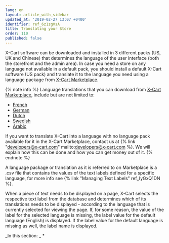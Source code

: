```yaml
---
lang: en
layout: article_with_sidebar
updated_at: '2019-02-27 13:07 +0400'
identifier: ref_6z1zgVsA
title: Translating your Store
order: 110
published: false
---
```

X-Cart software can be downloaded and installed in 3 different packs (US, UK and Chinese) that determines the language of the user interface (both the storefront and the admin area). In case you need a store on any language not available in a default pack, you should install a default X-Cart software (US pack) and translate it to the language you need using a language package from [X-Cart Marketplace](https://market.x-cart.com/addons/translation/?filter[edition]=all&filter[priceType]=all&filter[sortBy]=p.arrivalDate "Translation and Localization").

{% note info %}
Language translations that you can download from [X-Cart Marketplace](https://market.x-cart.com/addons/translation/?filter[edition]=all&filter[priceType]=all&filter[sortBy]=p.arrivalDate "Translation and Localization"), include but are not limited to:

*   [French](https://market.x-cart.com/addons/french-translation.html "Translation and Localization")
*   [German](https://market.x-cart.com/addons/german-translation.html "Translation and Localization")
*   [Dutch](https://market.x-cart.com/addons/dutch-translation-by-community-members.html "Translation and Localization")
*   [Swedish](https://market.x-cart.com/addons/swedish-translation.html "Translating your Store")
*   [Arabic](https://market.x-cart.com/addons/human-made-translation-arabic.html "Translation and Localization")

If you want to translate X-Cart into a language with no language pack available for it in the X-Cart Marketplace, contact us at {% link "developers@x-cart.com" mailto:developers@x-cart.com %}. We will explain how this can be done and how you can get money out of it.
{% endnote %}

A language package or translation as it is referred to on Marketplace is a .csv file that contains the values of the text labels defined for a specific language, for more info see {% link "Managing Text Labels" ref_IyGxQ1DN %}.

When a piece of text needs to be displayed on a page, X-Cart selects the respective text label from the database and determines which of its translations needs to be displayed - according to the language that is currently selected for viewing the page. If, for some reason, the value of the label for the selected language is missing, the label value for the default language (English) is displayed. If the label value for the default language is missing as well, the label name is displayed.

_In this section: _
*  